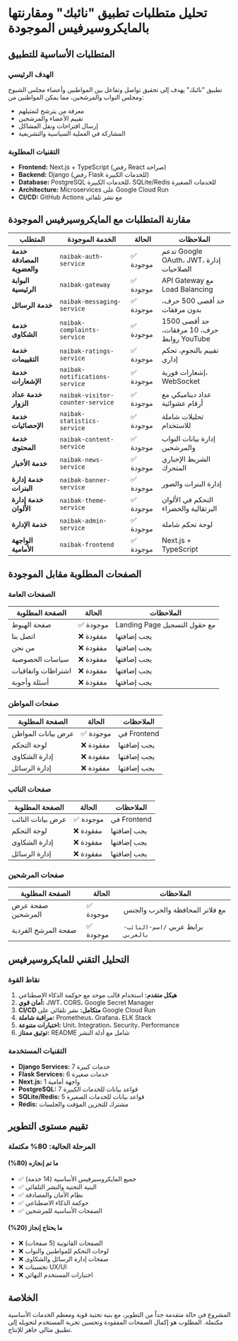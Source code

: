 # تحليل متطلبات تطبيق "نائبك" ومقارنتها بالمايكروسيرفيس الموجودة

## المتطلبات الأساسية للتطبيق

### الهدف الرئيسي
تطبيق "نائبك" يهدف إلى تحقيق تواصل وتفاعل بين المواطنين وأعضاء مجلس الشيوخ ومجلس النواب والمرشحين، مما يمكن المواطنين من:
- معرفة من يترشح لتمثيلهم
- تقييم الأعضاء والمرشحين
- إرسال اقتراحات ونقل المشاكل
- المشاركة في العملية السياسية والتشريعية

### التقنيات المطلوبة
- **Frontend:** Next.js + TypeScript (رفض React صراحة)
- **Backend:** Django (رفض Flask للخدمات الكبيرة)
- **Database:** PostgreSQL للخدمات الكبيرة، SQLite/Redis للخدمات الصغيرة
- **Architecture:** Microservices على Google Cloud Run
- **CI/CD:** GitHub Actions مع نشر تلقائي

## مقارنة المتطلبات مع المايكروسيرفيس الموجودة

| المتطلب | الخدمة الموجودة | الحالة | الملاحظات |
|---------|-----------------|--------|-----------|
| **خدمة المصادقة والعضوية** | `naibak-auth-service` | ✅ موجودة | تدعم Google OAuth، JWT، إدارة الصلاحيات |
| **البوابة الرئيسية** | `naibak-gateway` | ✅ موجودة | API Gateway مع Load Balancing |
| **خدمة الرسائل** | `naibak-messaging-service` | ✅ موجودة | حد أقصى 500 حرف، بدون مرفقات |
| **خدمة الشكاوى** | `naibak-complaints-service` | ✅ موجودة | حد أقصى 1500 حرف، 10 مرفقات، روابط YouTube |
| **خدمة التقييمات** | `naibak-ratings-service` | ✅ موجودة | تقييم بالنجوم، تحكم إداري |
| **خدمة الإشعارات** | `naibak-notifications-service` | ✅ موجودة | إشعارات فورية، WebSocket |
| **خدمة عداد الزوار** | `naibak-visitor-counter-service` | ✅ موجودة | عداد ديناميكي مع أرقام عشوائية |
| **خدمة الإحصائيات** | `naibak-statistics-service` | ✅ موجودة | تحليلات شاملة للاستخدام |
| **خدمة المحتوى** | `naibak-content-service` | ✅ موجودة | إدارة بيانات النواب والمرشحين |
| **خدمة الأخبار** | `naibak-news-service` | ✅ موجودة | الشريط الإخباري المتحرك |
| **خدمة إدارة البنرات** | `naibak-banner-service` | ✅ موجودة | إدارة البنرات والصور |
| **خدمة إدارة الألوان** | `naibak-theme-service` | ✅ موجودة | التحكم في الألوان البرتقالية والخضراء |
| **خدمة الإدارة** | `naibak-admin-service` | ✅ موجودة | لوحة تحكم شاملة |
| **الواجهة الأمامية** | `naibak-frontend` | ✅ موجودة | Next.js + TypeScript |

## الصفحات المطلوبة مقابل الموجودة

### الصفحات العامة
| الصفحة المطلوبة | الحالة | الملاحظات |
|-----------------|--------|-----------|
| صفحة الهبوط | ✅ موجودة | Landing Page مع حقول التسجيل |
| اتصل بنا | ❌ مفقودة | يجب إضافتها |
| من نحن | ❌ مفقودة | يجب إضافتها |
| سياسات الخصوصية | ❌ مفقودة | يجب إضافتها |
| اشتراطات واتفاقيات | ❌ مفقودة | يجب إضافتها |
| أسئلة وأجوبة | ❌ مفقودة | يجب إضافتها |

### صفحات المواطن
| الصفحة المطلوبة | الحالة | الملاحظات |
|-----------------|--------|-----------|
| عرض بيانات المواطن | ✅ موجودة | في Frontend |
| لوحة التحكم | ❌ مفقودة | يجب إضافتها |
| إدارة الشكاوى | ❌ مفقودة | يجب إضافتها |
| إدارة الرسائل | ❌ مفقودة | يجب إضافتها |

### صفحات النائب
| الصفحة المطلوبة | الحالة | الملاحظات |
|-----------------|--------|-----------|
| عرض بيانات النائب | ✅ موجودة | في Frontend |
| لوحة التحكم | ❌ مفقودة | يجب إضافتها |
| إدارة الشكاوى | ❌ مفقودة | يجب إضافتها |
| إدارة الرسائل | ❌ مفقودة | يجب إضافتها |

### صفحات المرشحين
| الصفحة المطلوبة | الحالة | الملاحظات |
|-----------------|--------|-----------|
| صفحة عرض المرشحين | ✅ موجودة | مع فلاتر المحافظة والحزب والجنس |
| صفحة المرشح الفردية | ✅ موجودة | برابط عربي `/اسم-النائب-بالعربي` |

## التحليل التقني للمايكروسيرفيس

### نقاط القوة
1. **هيكل متقدم:** استخدام قالب موحد مع حوكمة الذكاء الاصطناعي
2. **أمان قوي:** JWT، CORS، Google Secret Manager
3. **CI/CD متكامل:** نشر تلقائي على Google Cloud Run
4. **مراقبة شاملة:** Prometheus، Grafana، ELK Stack
5. **اختبارات متنوعة:** Unit، Integration، Security، Performance
6. **توثيق ممتاز:** README شامل مع أدلة النشر

### التقنيات المستخدمة
- **Django Services:** 7 خدمات كبيرة
- **Flask Services:** 6 خدمات صغيرة
- **Next.js:** 1 واجهة أمامية
- **PostgreSQL:** 7 قواعد بيانات للخدمات الكبيرة
- **SQLite/Redis:** 5 قواعد بيانات للخدمات الصغيرة
- **Redis:** مشترك للتخزين المؤقت والجلسات

## تقييم مستوى التطوير

### المرحلة الحالية: **80% مكتملة**

#### ما تم إنجازه (80%)
- ✅ جميع المايكروسيرفيس الأساسية (14 خدمة)
- ✅ البنية التحتية والنشر التلقائي
- ✅ نظام الأمان والمصادقة
- ✅ حوكمة الذكاء الاصطناعي
- ✅ الصفحات الأساسية للمرشحين

#### ما يحتاج إنجاز (20%)
- ❌ الصفحات القانونية (5 صفحات)
- ❌ لوحات التحكم للمواطنين والنواب
- ❌ صفحات إدارة الرسائل والشكاوى
- ❌ تحسينات UX/UI
- ❌ اختبارات المستخدم النهائي

## الخلاصة

المشروع في حالة متقدمة جداً من التطوير، مع بنية تحتية قوية ومعظم الخدمات الأساسية مكتملة. المطلوب هو إكمال الصفحات المفقودة وتحسين تجربة المستخدم لتحويله إلى تطبيق مثالي جاهز للإنتاج.
